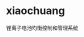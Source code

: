 <!--
 * @,@Author: ,: your name
 * @,@Date: ,: 2020-10-22 11:39:41
 * @,@LastEditTime: ,: 2020-10-22 11:42:29
 * @,@LastEditors: ,: Please set LastEditors
 * @,@Description: ,: In User Settings Edit
 * @,@FilePath: ,: \undefinede:\gitProgramm\xiaochuang\README.md
 -->
# xiaochuang
锂离子电池均衡控制和管理系统